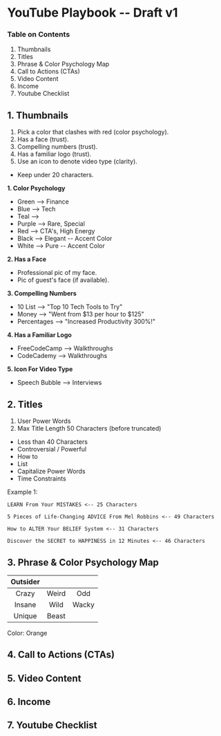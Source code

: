 # YouTube Playbook -- Draft v1
### Table on Contents

1. Thumbnails
1. Titles
1. Phrase & Color Psychology Map
1. Call to Actions (CTAs)
1. Video Content
1. Income
1. Youtube Checklist

## 1. Thumbnails

1. Pick a color that clashes with red (color psychology).
1. Has a face (trust).
1. Compelling numbers (trust).
1. Has a familiar logo (trust).
1. Use an icon to denote video type (clarity).

+ Keep under 20 characters.

**1. Color Psychology**<br>
+ Green --> Finance
+ Blue --> Tech
+ Teal -->
+ Purple --> Rare, Special
+ Red --> CTA's, High Energy
+ Black --> Elegant -- Accent Color
+ White --> Pure -- Accent Color

**2. Has a Face**
+ Professional pic of my face.
+ Pic of guest's face (if available).

**3. Compelling Numbers**
+ 10 List --> "Top 10 Tech Tools to Try"
+ Money --> "Went from $13 per hour to $125"
+ Percentages --> "Increased Productivity 300%!"

**4. Has a Familiar Logo**
+ FreeCodeCamp --> Walkthroughs
+ CodeCademy --> Walkthroughs

**5. Icon For Video Type**
+ Speech Bubble --> Interviews

## 2. Titles

1. User Power Words
2. Max Title Length 50 Characters (before truncated)

+ Less than 40 Characters
+ Controversial / Powerful
+ How to
+ List
+ Capitalize Power Words
+ Time Constraints

Example 1:

```
LEARN From Your MISTAKES <-- 25 Characters
```

```
5 Pieces of Life-Changing ADVICE From Mel Robbins <-- 49 Characters
```

```
How to ALTER Your BELIEF System <-- 31 Characters
```

```
Discover the SECRET to HAPPINESS in 12 Minutes <-- 46 Characters
```

## 3. Phrase & Color Psychology Map


| Outsider | | |
| :----: | :----: | :----: |
| Crazy | Weird | Odd |
| Insane | Wild | Wacky |
| Unique | Beast | |

Color: Orange

## 4. Call to Actions (CTAs)
## 5. Video Content
## 6. Income
## 7. Youtube Checklist